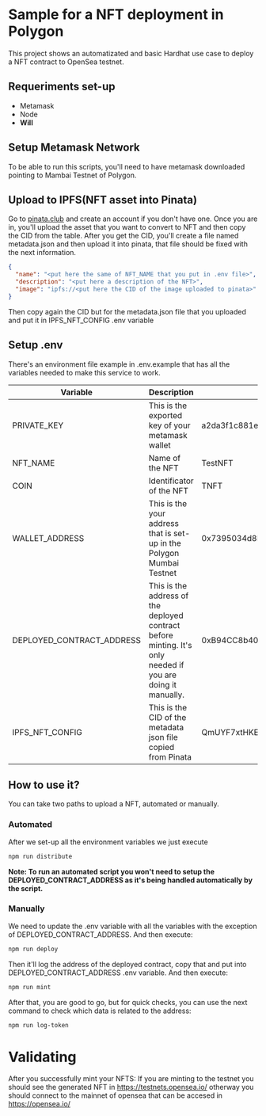 # Sample for a NFT deployment in Polygon
This project shows an automatizated and basic Hardhat use case to deploy a NFT contract to OpenSea testnet.

## Requeriments set-up
- Metamask 
- Node
- **Will** 

## Setup Metamask Network 
To be able to run this scripts, you'll need to have metamask downloaded pointing to Mambai Testnet of Polygon.

## Upload to IPFS(NFT asset into Pinata)
Go to [pinata.club](https://www.pinata.cloud/) and create an account if you don't have one.
Once you are in, you'll upload the asset that you want to convert to NFT and then copy the CID from the table.
After you get the CID, you'll create a file named metadata.json and then upload it into pinata, that file should be fixed with the next information.

```json
{
  "name": "<put here the same of NFT_NAME that you put in .env file>", 
  "description": "<put here a description of the NFT>", 
  "image": "ipfs://<put here the CID of the image uploaded to pinata>"
}
```
Then copy again the CID but for the metadata.json file that you uploaded and put it in IPFS_NFT_CONFIG .env variable

## Setup .env 
There's an environment file example in .env.example that has all the variables needed to make this service to work.

| Variable  | Description | Example
| ------------- | ------------- | ------------ | 
| PRIVATE_KEY  | This is the exported key of your metamask wallet  | a2da3f1c881e17854d19e526181a53484de893830acce7540c380f3de38a99ff | 
| NFT_NAME  | Name of the NFT  | TestNFT | 
| COIN  | Identificator of the NFT  | TNFT | 
| WALLET_ADDRESS  | This is the your address that is set-up in the Polygon Mumbai Testnet    | 0x7395034d8FddC1091c521a315e0457e993c56F51 | 
| DEPLOYED_CONTRACT_ADDRESS  | This is the address of the deployed contract before minting. It's only needed if you are doing it manually.  | 0xB94CC8b401fB810c02f3F615646BA7Cfdb4a978F | 
| IPFS_NFT_CONFIG  | This is the CID of the metadata json file copied from Pinata | QmUYF7xtHKEjuXQ2U6JTWYSkg5DZn5MxMbmxrMhCooe99E | 

## How to use it?
You can take two paths to upload a NFT, automated or manually.

### Automated 
After we set-up all the environment variables we just execute
```bash
npm run distribute
```
**Note: To run an automated script you won't need to setup the DEPLOYED_CONTRACT_ADDRESS as it's being handled automatically by the script.**

### Manually
We need to update the .env variable with all the variables with the exception of DEPLOYED_CONTRACT_ADDRESS. And then execute:
```bash
npm run deploy
```

Then it'll log the address of the deployed contract, copy that and put into DEPLOYED_CONTRACT_ADDRESS .env variable. And then execute:
```bash
npm run mint
```

After that, you are good to go, but for quick checks, you can use the next command to check which data is related to the address:
```bash
npm run log-token
```

# Validating 
After you successfully mint your NFTS: If you are minting to the testnet you should see the generated NFT in https://testnets.opensea.io/
 otherway you should connect to the mainnet of opensea that can be accesed in https://opensea.io/






